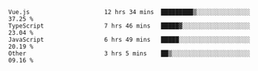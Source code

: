 
<!--
**xy406043/xy406043** is a ✨ _special_ ✨ repository because its `README.md` (this file) appears on your GitHub profile.

Here are some ideas to get you started:

- 🔭 I’m currently working on ...
- 🌱 I’m currently learning ...
- 👯 I’m looking to collaborate on ...
- 🤔 I’m looking for help with ...
- 💬 Ask me about ...
- 📫 How to reach me: ...
- 😄 Pronouns: ...
- ⚡ Fun fact: ...
-->

<!--START_SECTION:waka-->

```text
Vue.js                     12 hrs 34 mins  █████████▒░░░░░░░░░░░░░░░   37.25 %
TypeScript                 7 hrs 46 mins   █████▓░░░░░░░░░░░░░░░░░░░   23.04 %
JavaScript                 6 hrs 49 mins   █████░░░░░░░░░░░░░░░░░░░░   20.19 %
Other                      3 hrs 5 mins    ██▒░░░░░░░░░░░░░░░░░░░░░░   09.16 %
```

<!--END_SECTION:waka-->
